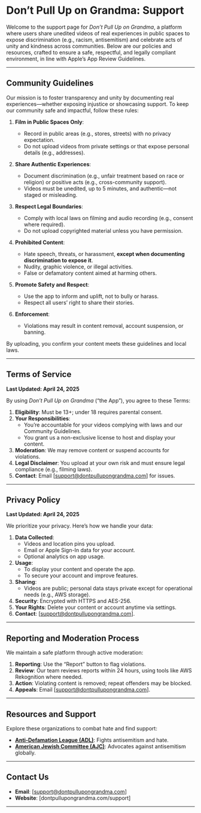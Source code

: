 # Don’t Pull Up on Grandma: Support

Welcome to the support page for *Don’t Pull Up on Grandma*, a platform where users share unedited videos of real experiences in public spaces to expose discrimination (e.g., racism, antisemitism) and celebrate acts of unity and kindness across communities. Below are our policies and resources, crafted to ensure a safe, respectful, and legally compliant environment, in line with Apple’s App Review Guidelines.

---

## Community Guidelines

Our mission is to foster transparency and unity by documenting real experiences—whether exposing injustice or showcasing support. To keep our community safe and impactful, follow these rules:

1. **Film in Public Spaces Only**:
   - Record in public areas (e.g., stores, streets) with no privacy expectation.
   - Do not upload videos from private settings or that expose personal details (e.g., addresses).

2. **Share Authentic Experiences**:
   - Document discrimination (e.g., unfair treatment based on race or religion) or positive acts (e.g., cross-community support).
   - Videos must be unedited, up to 5 minutes, and authentic—not staged or misleading.

3. **Respect Legal Boundaries**:
   - Comply with local laws on filming and audio recording (e.g., consent where required).
   - Do not upload copyrighted material unless you have permission.

4. **Prohibited Content**:
   - Hate speech, threats, or harassment, **except when documenting discrimination to expose it**.
   - Nudity, graphic violence, or illegal activities.
   - False or defamatory content aimed at harming others.

5. **Promote Safety and Respect**:
   - Use the app to inform and uplift, not to bully or harass.
   - Respect all users’ right to share their stories.

6. **Enforcement**:
   - Violations may result in content removal, account suspension, or banning.

By uploading, you confirm your content meets these guidelines and local laws.

---

## Terms of Service

**Last Updated: April 24, 2025**

By using *Don’t Pull Up on Grandma* (“the App”), you agree to these Terms:

1. **Eligibility**: Must be 13+; under 18 requires parental consent.
2. **Your Responsibilities**: 
   - You’re accountable for your videos complying with laws and our Community Guidelines.
   - You grant us a non-exclusive license to host and display your content.
3. **Moderation**: We may remove content or suspend accounts for violations.
4. **Legal Disclaimer**: You upload at your own risk and must ensure legal compliance (e.g., filming laws).
5. **Contact**: Email [support@dontpullupongrandma.com] for issues.

---

## Privacy Policy

**Last Updated: April 24, 2025**

We prioritize your privacy. Here’s how we handle your data:

1. **Data Collected**:
   - Videos and location pins you upload.
   - Email or Apple Sign-In data for your account.
   - Optional analytics on app usage.
2. **Usage**:
   - To display your content and operate the app.
   - To secure your account and improve features.
3. **Sharing**:
   - Videos are public; personal data stays private except for operational needs (e.g., AWS storage).
4. **Security**: Encrypted with HTTPS and AES-256.
5. **Your Rights**: Delete your content or account anytime via settings.
6. **Contact**: [support@dontpullupongrandma.com].

---

## Reporting and Moderation Process

We maintain a safe platform through active moderation:

1. **Reporting**: Use the “Report” button to flag violations.
2. **Review**: Our team reviews reports within 24 hours, using tools like AWS Rekognition where needed.
3. **Action**: Violating content is removed; repeat offenders may be blocked.
4. **Appeals**: Email [support@dontpullupongrandma.com].

---

## Resources and Support

Explore these organizations to combat hate and find support:
- **[Anti-Defamation League (ADL)](https://www.adl.org)**: Fights antisemitism and hate.
- **[American Jewish Committee (AJC)](https://www.ajc.org)**: Advocates against antisemitism globally.

---

## Contact Us

- **Email**: [support@dontpullupongrandma.com]
- **Website**: [dontpullupongrandma.com/support]

---
